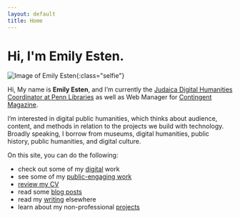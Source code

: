```yaml
---
layout: default
title: Home
---
```


# Hi, I'm Emily Esten.

![Image of Emily Esten](/assets/img/esten-headshot.jpg){:class="selfie"}

Hi, My name is **Emily Esten**, and I’m currently the [Judaica Digital Humanities Coordinator at Penn Libraries](https://judaicadh.github.io) as well as Web Manager for [Contingent Magazine](http://contingentmagazine.org/).

I’m interested in digital public humanities, which thinks about audience, content, and methods in relation to the projects we build with technology. Broadly speaking, I borrow from museums, digital humanities, public history, public humanities, and digital culture.

On this site, you can do the following:
- check out some of my [digital](/digital) work
- see some of my [public-engaging work](/public)
- [review my CV](/cv)
- read some [blog posts](/blog)
- read my [writing](/writing) elsewhere
- learn about my non-professional [projects](/projects)
